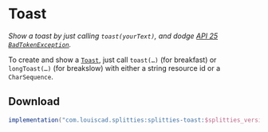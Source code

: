 # Toast

*Show a toast by just calling `toast(yourText)`, and dodge [API 25
`BadTokenException`](https://github.com/drakeet/ToastCompat#why).*

To create and show a
[`Toast`](https://developer.android.com/guide/topics/ui/notifiers/toasts.html),
just call `toast(…)` (for breakfast) or `longToast(…)` (for breakslow) with
either a string resource id or a `CharSequence`.

## Download

```groovy
implementation("com.louiscad.splitties:splitties-toast:$splitties_version")
```
